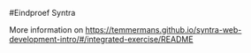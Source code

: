 #Eindproef Syntra

More information on https://temmermans.github.io/syntra-web-development-intro/#/integrated-exercise/README
